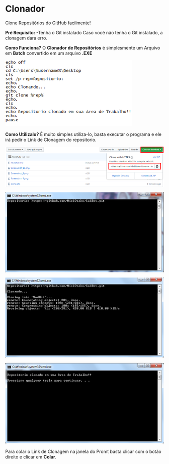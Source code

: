 # Clonador
Clone Repositórios do GitHub facilmente!

**Pré Requisito:**
-Tenha o Git instalado
Caso você não tenha o Git instalado, a clonagem dara erro.

**Como Funciona?**
O **Clonador de Repositórios** é simplesmente um Arquivo em **Batch** convertido
em um arquivo **.EXE**

![Code](https://github.com/NioiOtaku/Clonador/blob/master/ptr4.png)
 
 
**Como Utilizalo?**
É muito simples utiliza-lo, basta executar o programa e ele irá pedir o Link de
Clonagem do repositorio.

![Repositório](https://github.com/NioiOtaku/Clonador/blob/master/ptr5.png)


![Repositório](https://github.com/NioiOtaku/Clonador/blob/master/ptr1.png)


![Repositório](https://github.com/NioiOtaku/Clonador/blob/master/ptr2.png)


![Repositório](https://github.com/NioiOtaku/Clonador/blob/master/ptr3.png)


Para colar o Link de Clonagem na janela do Promt basta clicar com o botão direito
e clicar em **Colar**.


